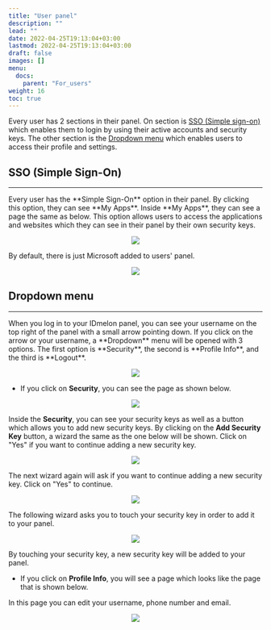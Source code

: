 ```yaml
---
title: "User panel"
description: ""
lead: ""
date: 2022-04-25T19:13:04+03:00
lastmod: 2022-04-25T19:13:04+03:00
draft: false
images: []
menu:
  docs:
    parent: "For_users"
weight: 16
toc: true
---
```


Every user has 2 sections in their panel. On section is [SSO (Simple sign-on)](#sso-(simple-sign-on)) which enables them to login by using their active accounts and
security keys. The other section is the [Dropdown menu](#dropdown-menu) which enables users to access their profile and settings.

## SSO (Simple Sign-On)

<hr class="hr-line">
Every user has the **Simple Sign-On** option in their panel. By clicking this option, they can see **My Apps**. Inside **My Apps**, they can see a page the same as below.
This option allows users to access the applications and websites which they can see in their panel by their own security keys.

<p align="center">
    <img src="/images/vendor/UserPanel/myappsu_1.png" class="doc-img-frame">
</p>

By default, there is just Microsoft added to users' panel.

<p align="center">
    <img src="/images/vendor/UserPanel/myappsu_2.png" class="doc-img-frame">
</p>

## Dropdown menu

<hr class="hr-line">
When you log in to your IDmelon panel, you can see your username on the top right of the panel with a small arrow pointing down.
If you click on the arrow or your username, a **Dropdown** menu will be opened with 3 options. The first option is **Security**,
the second is **Profile Info**, and the third is **Logout**.

<p align="center">
    <img src="/images/vendor/UserPanel/userpanel_s_1.png" class="doc-img-frame">
</p>

- If you click on **Security**, you can see the page as shown below.

<p align="center">
    <img src="/images/vendor/UserPanel/userpanel_s_2.png" class="doc-img-frame">
</p>

Inside the **Security**, you can see your security keys as well as a button which allows you to add new security keys.
By clicking on the **Add Security Key** button, a wizard the same as the one below will be shown. Click on "Yes" if you want to continue adding a new security key.

<p align="center">
    <img src="/images/vendor/UserPanel/userpanel_s_3.png" class="doc-img-frame">
</p>

The next wizard again will ask if you want to continue adding a new security key. Click on "Yes" to continue.

<p align="center">
    <img src="/images/vendor/UserPanel/userpanel_s_4.png" class="doc-img-frame">
</p>

The following wizard asks you to touch your security key in order to add it to your panel.

<p align="center">
    <img src="/images/vendor/UserPanel/userpanel_s_5.png" class="doc-img-frame">
</p>

By touching your security key, a new security key will be added to your panel.

- If you click on **Profile Info**, you will see a page which looks like the page that is shown below.

In this page you can edit your username, phone number and email.

<p align="center">
    <img src="/images/vendor/UserPanel/userpanel_s_6.png" class="doc-img-frame">
</p>
